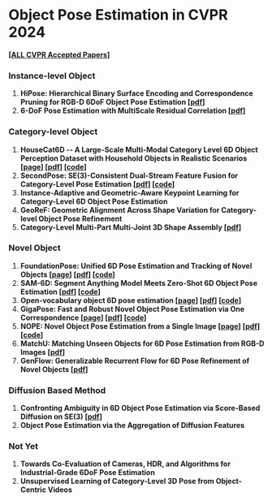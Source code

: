 # Object Pose Estimation in CVPR 2024

**[[ALL CVPR Accepted Papers](https://cvpr.thecvf.com/Conferences/2024/AcceptedPapers)]**

### Instance-level Object

1. **HiPose: Hierarchical Binary Surface Encoding and Correspondence Pruning for RGB-D 6DoF Object Pose Estimation [[pdf](https://arxiv.org/pdf/2311.12588.pdf)]**
2. **6-DoF Pose Estimation with MultiScale Residual Correlation [[pdf](https://arxiv.org/pdf/2403.08019.pdf)]**

### Category-level Object

1. **HouseCat6D -- A Large-Scale Multi-Modal Category Level 6D Object Perception Dataset with Household Objects in Realistic Scenarios [[page](https://sites.google.com/view/housecat6d)] [[pdf](https://arxiv.org/pdf/2212.10428.pdf)] [[code](https://github.com/Junggy/HouseCat6D?utm_source=catalyzex.com)]**
2. **SecondPose: SE(3)-Consistent Dual-Stream Feature Fusion for Category-Level Pose Estimation [[pdf](https://arxiv.org/pdf/2311.11125.pdf)] [[code](https://github.com/NOrangeeroli/SecondPose)]**
3. **Instance-Adaptive and Geometric-Aware Keypoint Learning for Category-Level 6D Object Pose Estimation**
4. **GeoReF: Geometric Alignment Across Shape Variation for Category-level Object Pose Refinement**
5. **Category-Level Multi-Part Multi-Joint 3D Shape Assembly [[pdf](https://arxiv.org/pdf/2303.06163.pdf)]**

### Novel Object

1. **FoundationPose: Unified 6D Pose Estimation and Tracking of Novel Objects [[page](https://nvlabs.github.io/FoundationPose/)] [[pdf](https://arxiv.org/pdf/2312.08344)] [[code](https://github.com/NVlabs/FoundationPose)]**
2. **SAM-6D: Segment Anything Model Meets Zero-Shot 6D Object Pose Estimation [[pdf](https://arxiv.org/pdf/2311.15707)] [[code](https://github.com/JiehongLin/SAM-6D?utm_source=catalyzex.com)]**
3. **Open-vocabulary object 6D pose estimation [[page](https://jcorsetti.github.io/oryon/)] [[pdf](https://arxiv.org/pdf/2312.00690.pdf)] [[code](https://github.com/jcorsetti/oryon)]**
4. **GigaPose: Fast and Robust Novel Object Pose Estimation via One Correspondence [[page](https://nv-nguyen.github.io/gigaPose/)] [[pdf](https://arxiv.org/pdf/2311.14155)] [[code](https://nv-nguyen.github.io/gigaPose/)]**
5. **NOPE: Novel Object Pose Estimation from a Single Image [[page](https://nv-nguyen.github.io/nope/)] [[pdf](https://arxiv.org/pdf/2303.13612)] [[code](https://github.com/nv-nguyen/nope)]**
6. **MatchU: Matching Unseen Objects for 6D Pose Estimation from RGB-D Images [[pdf](https://arxiv.org/pdf/2403.01517.pdf)]**
7. **GenFlow: Generalizable Recurrent Flow for 6D Pose Refinement of Novel Objects [[pdf](https://arxiv.org/pdf/2403.11510.pdf)]**

### Diffusion Based Method

1. **Confronting Ambiguity in 6D Object Pose Estimation via Score-Based Diffusion on SE(3) [[pdf](https://arxiv.org/pdf/2305.15873.pdf)]**
2. **Object Pose Estimation via the Aggregation of Diffusion Features**

### Not Yet

1. **Towards Co-Evaluation of Cameras, HDR, and Algorithms for Industrial-Grade 6DoF Pose Estimation**
2. **Unsupervised Learning of Category-Level 3D Pose from Object-Centric Videos**
